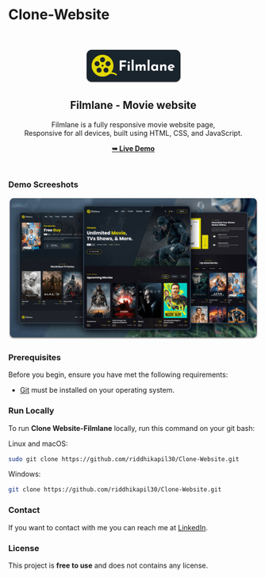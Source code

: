 # Clone-Website
<div align="center">
  
  <br />
  <br />
  
  <img src="./readme-images/project-logo.png" />

  <h2 align="center">Filmlane - Movie website</h2>

  Filmlane is a fully responsive movie website page, <br />Responsive for all devices, built using HTML, CSS, and JavaScript.

  <a href="https://riddhikapil30.github.io/Clone-Website/"><strong>➥ Live Demo</strong></a>

</div>

<br />

### Demo Screeshots

![Filmlane Desktop Demo](./readme-images/desktop.png "Desktop Demo")

### Prerequisites

Before you begin, ensure you have met the following requirements:

* [Git](https://git-scm.com/downloads "Download Git") must be installed on your operating system.

### Run Locally

To run **Clone Website-Filmlane** locally, run this command on your git bash:

Linux and macOS:

```bash
sudo git clone https://github.com/riddhikapil30/Clone-Website.git
```

Windows:

```bash
git clone https://github.com/riddhikapil30/Clone-Website.git
```

### Contact

If you want to contact with me you can reach me at [LinkedIn](https://www.linkedin.com/riddhikapil30).

### License

This project is **free to use** and does not contains any license.
